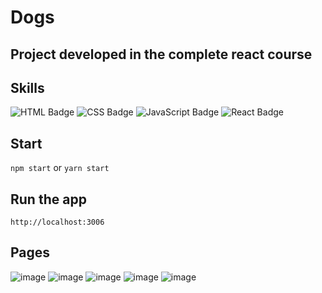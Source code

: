 # Dogs

## Project developed in the complete react course

## Skills

![HTML Badge](https://img.shields.io/badge/HTML5-E34F26?style=for-the-badge&logo=html5&logoColor=white)
![CSS Badge](https://img.shields.io/badge/CSS3-1572B6?style=for-the-badge&logo=css3&logoColor=white)
![JavaScript Badge](https://img.shields.io/badge/JavaScript-F7DF1E?style=for-the-badge&logo=javascript&logoColor=black)
![React Badge](https://img.shields.io/badge/React-20232A?style=for-the-badge&logo=react&logoColor=61DAFB)

## Start 

`npm start` or `yarn start`

## Run the app

`http://localhost:3006`

## Pages

![image](https://user-images.githubusercontent.com/65916297/134740725-180e0df4-3d67-479c-93b0-2458bb208206.png)
![image](https://user-images.githubusercontent.com/65916297/134740988-0214aa56-e008-4815-9612-d071ae6aef72.png)
![image](https://user-images.githubusercontent.com/65916297/134741045-1d4d0ea8-70ec-4e75-8363-5a531a4e614e.png)
![image](https://user-images.githubusercontent.com/65916297/134741148-b371780b-d77c-4009-8563-4d5a75c5a296.png)
![image](https://user-images.githubusercontent.com/65916297/134740766-01f031eb-f8b5-497e-9dd4-7dca24bf61a5.png)
